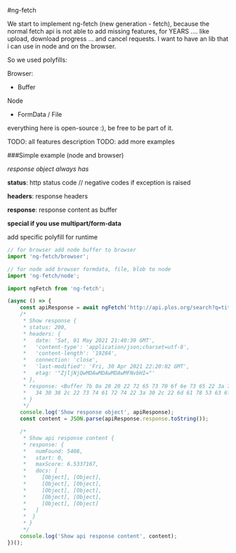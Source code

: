 #ng-fetch

We start to implement ng-fetch (new generation - fetch), because the normal fetch api is not able to add missing features, for YEARS ....
like upload, download progress ... and cancel requests. I want to have an lib that i can use in node and on the browser.

So we used polyfills:

Browser:
- Buffer

Node
- FormData / File

everything here is open-source :), be free to be part of it.

TODO: all features description
TODO: add more examples

###Simple example (node and browser)

_response object always has_

**status**: http status code // negative codes if exception is raised

**headers**: response headers

**response**: response content as buffer

**special if you use multipart/form-data**


add specific polyfill for runtime

```ts
// for browser add node buffer to browser
import 'ng-fetch/browser';

// for node add browser formdata, file, blob to node
import 'ng-fetch/node';
```

```ts
import ngFetch from 'ng-fetch';

(async () => {
    const apiResponse = await ngFetch('http://api.plos.org/search?q=title:DNA');
    /*
     * Show response {
     * status: 200,
     * headers: {
     *   date: 'Sat, 01 May 2021 21:40:39 GMT',
     *   'content-type': 'application/json;charset=utf-8',
     *   'content-length': '19284',
     *   connection: 'close',
     *   'last-modified': 'Fri, 30 Apr 2021 22:20:02 GMT',
     *   etag: '"ZjljNjQwMDAwMDAwMDAwMFNvbHI="'
     * },
     * response: <Buffer 7b 0a 20 20 22 72 65 73 70 6f 6e 73 65 22 3a 7b 22 6e 75 6d 46 6f 75 6e 64 22 3a 35
     *   34 30 38 2c 22 73 74 61 72 74 22 3a 30 2c 22 6d 61 78 53 63 6f 72 ... 19234 more bytes>
     * }
     */
    console.log('Show response object', apiResponse);
    const content = JSON.parse(apiResponse.response.toString());

    /*
     * Show api response content {
     * response: {
     *   numFound: 5408,
     *   start: 0,
     *   maxScore: 6.5337167,
     *   docs: [
     *     [Object], [Object],
     *     [Object], [Object],
     *     [Object], [Object],
     *     [Object], [Object],
     *     [Object], [Object]
     *   ]
     *  }
     * }
     */
    console.log('Show api response content', content);
})();
```


